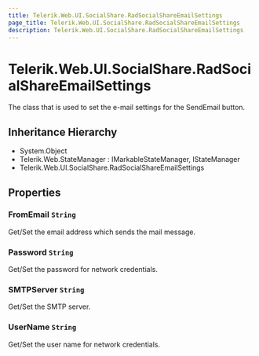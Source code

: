 ```yaml
---
title: Telerik.Web.UI.SocialShare.RadSocialShareEmailSettings
page_title: Telerik.Web.UI.SocialShare.RadSocialShareEmailSettings
description: Telerik.Web.UI.SocialShare.RadSocialShareEmailSettings
---
```


# Telerik.Web.UI.SocialShare.RadSocialShareEmailSettings

The class that is used to set the e-mail settings for the SendEmail button.

## Inheritance Hierarchy

* System.Object
* Telerik.Web.StateManager : IMarkableStateManager, IStateManager
* Telerik.Web.UI.SocialShare.RadSocialShareEmailSettings

## Properties

###  FromEmail `String`

Get/Set the email address which sends the mail message.

###  Password `String`

Get/Set the password for network credentials.

###  SMTPServer `String`

Get/Set the SMTP server.

###  UserName `String`

Get/Set the user name for network credentials.

